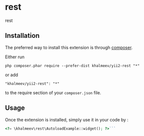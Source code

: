 rest
====
rest

Installation
------------

The preferred way to install this extension is through [composer](http://getcomposer.org/download/).

Either run

```
php composer.phar require --prefer-dist khalmeev/yii2-rest "*"
```

or add

```
"khalmeev/yii2-rest": "*"
```

to the require section of your `composer.json` file.


Usage
-----

Once the extension is installed, simply use it in your code by  :

```php
<?= \khalmeev\rest\AutoloadExample::widget(); ?>```